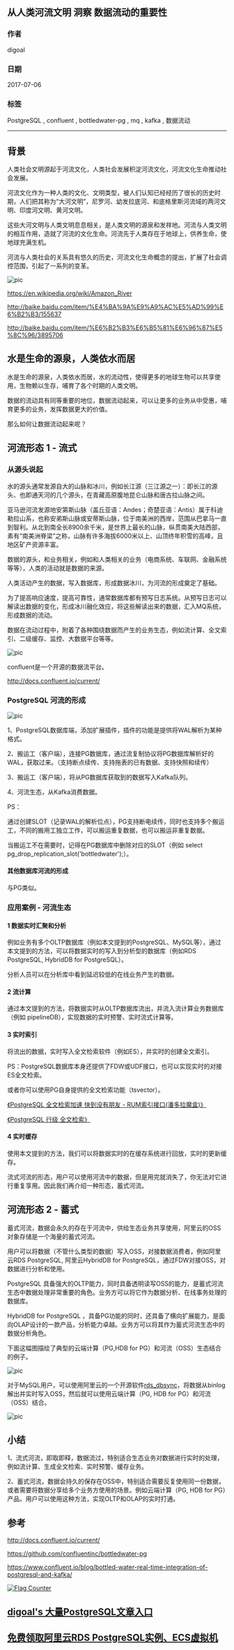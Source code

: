 ## 从人类河流文明 洞察 数据流动的重要性  
             
### 作者              
digoal             
               
### 日期               
2017-07-06     
       
### 标签      
PostgreSQL , confluent , bottledwater-pg , mq , kafka , 数据流动      
      
----             
    
## 背景      
  
人类社会文明源起于河流文化，人类社会发展积淀河流文化，河流文化生命推动社会发展。  
  
河流文化作为一种人类的文化、文明类型，被人们认知已经经历了很长的历史时期，人们把其称为“大河文明”，尼罗河、幼发拉底河、和底格里斯河流域的两河文明、印度河文明、黄河文明。  
  
这些大河文明与人类文明息息相关，是人类文明的源泉和发祥地。河流与人类文明的相互作用，造就了河流的文化生命。河流先于人类存在于地球上，供养生命，使地球充满生机。  
  
河流与人类社会的关系具有悠久的历史，河流文化生命概念的提出，扩展了社会调控范围，引起了一系列的变革。  
  
![pic](20170706_01_pic_001.jpg)    
  
https://en.wikipedia.org/wiki/Amazon_River  
  
http://baike.baidu.com/item/%E4%BA%9A%E9%A9%AC%E5%AD%99%E6%B2%B3/155637  
  
http://baike.baidu.com/item/%E6%B2%B3%E6%B5%81%E6%96%87%E5%8C%96/3895706  
  
## 水是生命的源泉，人类依水而居  
  
水是生命的源泉，人类依水而居，水的流动性，使得更多的地球生物可以共享使用，生物赖以生存，哺育了各个时期的人类文明。  
  
数据的流动具有同等重要的地位，数据流动起来，可以让更多的业务从中受惠，哺育更多的业务，发挥数据更大的价值。  
  
那么如何让数据流动起来呢？  
  
## 河流形态 1 - 流式
### 从源头说起  
  
水的源头通常发源自大的山脉和冰川，例如长江源（三江源之一）：即长江的源头、也即通天河的几个源头，在青藏高原腹地昆仑山脉和唐古拉山脉之间。  
  
亚马逊河流发源地安第斯山脉（盖丘亚语：Andes；奇楚亚语：Antis）属于科迪勒拉山系，也称安弟斯山脉或安蒂斯山脉，位于南美洲的西岸，范围从巴拿马一直到智利。从北到南全长8900余千米，是世界上最长的山脉，纵贯南美大陆西部，素有“南美洲脊梁”之称，山脉有许多海拔6000米以上、山顶终年积雪的高峰，且地区矿产资源丰富。  
  
数据的源头，和业务相关，例如和人类相关的业务（电商系统、车联网、金融系统等等），人类的活动就是数据的来源。  
  
人类活动产生的数据，写入数据库，形成数据冰川，为河流的形成奠定了基础。  
  
为了提高响应速度，提高可靠性，通常数据库都有预写日志系统。从预写日志可以解读出数据的变化，形成冰川融化效应，将这些解读出来的数据，汇入MQ系统，形成数据的流动。  
  
数据在流动过程中，附着了各种围绕数据而产生的业务生态，例如流计算、全文索引、二级缓存、监控、大数据平台等等。  
  
![pic](20170706_01_pic_002.jpg)    
  
confluent是一个开源的数据流平台。  
  
http://docs.confluent.io/current/   
  
### PostgreSQL 河流的形成  
  
![pic](20170706_01_pic_003.png)    
  
1、PostgreSQL数据库端，添加扩展插件，插件的功能是提供将WAL解析为某种格式。  
  
2、搬运工（客户端），连接PG数据库，通过流复制协议将PG数据库解析好的WAL，获取过来。（支持断点续传、支持拖表的已有数据、支持快照和续传）  
  
3、搬运工（客户端），将从PG数据库获取到的数据写入Kafka队列。  
  
4、河流生态，从Kafka消费数据。  
  
PS：  
  
通过创建SLOT（记录WAL的解析位点），PG支持断电续传，同时也支持多个搬运工，不同的搬用工独立工作，可以搬运重复数据，也可以搬运非重复数据。  
  
当搬运工不在需要时，记得在PG数据库中删除对应的SLOT（例如 select pg_drop_replication_slot('bottledwater');）。  
  
#### 其他数据库河流的形成  
与PG类似。  
  
### 应用案例 - 河流生态  
  
#### 1 数据实时汇聚和分析  
例如业务有多个OLTP数据库（例如本文提到的PostgreSQL、MySQL等），通过本文提到的方法，可以将数据实时的写入到分析型的数据库（例如RDS PostgreSQL, HybridDB for PostgreSQL）。  
  
分析人员可以在分析库中看到延迟较低的在线业务产生的数据。  
  
#### 2 流计算  
通过本文提到的方法，将数据实时从OLTP数据库流出，并流入流计算业务数据库（例如 pipelineDB），实现数据的实时预警、实时流式计算等。  
  
#### 3 实时索引  
将流出的数据，实时写入全文检索软件（例如ES），并实时的创建全文索引。  
  
PS：PostgreSQL数据库本身还提供了FDW或UDF接口，也可以实现实时的对接ES全文检索。  
  
或者你可以使用PG自身提供的全文检索功能（tsvector）。  
  
[《PostgreSQL 全文检索加速 快到没有朋友 - RUM索引接口(潘多拉魔盒)》](../201610/20161019_01.md)    
  
[《PostgreSQL 行级 全文检索》](../201604/20160419_01.md)    
  
#### 4 实时缓存  
使用本文提到的方法，我们可以将数据实时的在缓存系统进行回放，实时的更新缓存。  
  
流式河流的形态，用户可以使用河流中的数据，但是用完就消失了，你无法对它进行重复享用。因此我们再介绍一种形态，蓄式河流。   
    
## 河流形态 2 - 蓄式
蓄式河流，数据会永久的存在于河流中，供给生态业务共享使用，阿里云的OSS对象存储是一个海量的蓄式河流。   
  
用户可以将数据（不管什么类型的数据）写入OSS，对接数据消费者，例如阿里云RDS PostgreSQL, 阿里云HybridDB for PostgreSQL，通过FDW对接OSS，对数据进行分析和使用。   
   
PostgreSQL 具备强大的OLTP能力，同时具备透明读写OSS的能力，是蓄式河流生态中数据处理非常重要的角色。业务方可以将它作为数据分析、在线事务处理的数据库。     
   
HybridDB for PostgreSQL ，具备PG功能的同时，还具备了横向扩展能力，是面向OLAP设计的一款产品，分析能力卓越。业务方可以将其作为蓄式河流生态中的数据分析角色。    
    
下面这幅图描绘了典型的云端计算（PG,HDB for PG）和河流（OSS）生态结合的例子。  
   
![pic](20170706_01_pic_004.jpg)    
   
对于MySQL用户，可以使用阿里云的一个开源软件[rds_dbsync](https://github.com/aliyun/rds_dbsync)，将数据从binlog解出并实时写入OSS，然后就可以使用云端计算（PG, HDB for PG）和河流（OSS）结合。    
    
![pic](20170706_01_pic_005.jpg)    
    
## 小结
1、流式河流，即取即释，数据流过，特别适合生态业务对数据进行实时的处理，例如流计算、生成全文检索、实时预警、缓存业务。   

2、蓄式河流，数据会持久的保存在OSS中，特别适合需要反复使用同一份数据，或者需要将数据分享给多个业务方使用的场景。例如云端计算（PG, HDB for PG）产品。用户可以使用这种方法，实现OLTP和OLAP的实时打通。   
    
## 参考  
  
http://docs.confluent.io/current/  
  
https://github.com/confluentinc/bottledwater-pg  
  
https://www.confluent.io/blog/bottled-water-real-time-integration-of-postgresql-and-kafka/    
  
  
<a rel="nofollow" href="http://info.flagcounter.com/h9V1"  ><img src="http://s03.flagcounter.com/count/h9V1/bg_FFFFFF/txt_000000/border_CCCCCC/columns_2/maxflags_12/viewers_0/labels_0/pageviews_0/flags_0/"  alt="Flag Counter"  border="0"  ></a>  
  
  
  
  
  
  
## [digoal's 大量PostgreSQL文章入口](https://github.com/digoal/blog/blob/master/README.md "22709685feb7cab07d30f30387f0a9ae")
  
  
## [免费领取阿里云RDS PostgreSQL实例、ECS虚拟机](https://free.aliyun.com/ "57258f76c37864c6e6d23383d05714ea")
  
